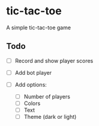 # tic-tac-toe

A simple tic-tac-toe game

## Todo

- [ ] Record and show player scores
- [ ] Add bot player
- [ ] Add options:

  - [ ] Number of players
  - [ ] Colors
  - [ ] Text
  - [ ] Theme (dark or light)
